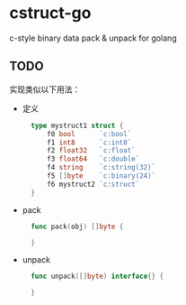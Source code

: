 # cstruct-go

c-style binary data pack & unpack for golang

## TODO

实现类似以下用法：

- 定义

  ```go
    type mystruct1 struct {
        f0 bool      `c:bool`
        f1 int8      `c:int8`
        f2 float32   `c:float`
        f3 float64   `c:double`
        f4 string    `c:string(32)`
        f5 []byte    `c:binary(24)`
        f6 mystruct2 `c:struct`
    }
  ```

- pack

  ```go
    func pack(obj) []byte {

    }
  ```

- unpack

  ```go
    func unpack([]byte) interface{} {

    }
  ```
